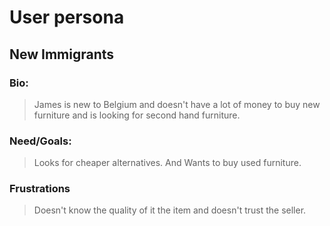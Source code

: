 # User persona

## New Immigrants

### **Bio:**

> James is new to Belgium and doesn't have a lot of money to buy new furniture
> and is looking for second hand furniture.

### **Need/Goals:**

> Looks for cheaper alternatives. And Wants to buy used furniture.

### **Frustrations**

> Doesn't know the quality of it the item and doesn't trust the seller.
